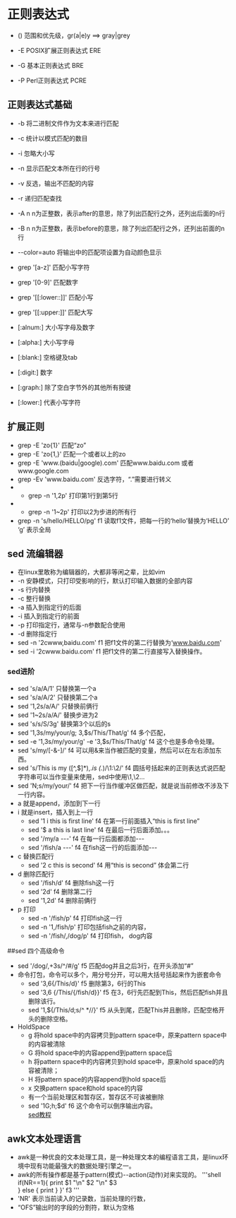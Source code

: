 # 正则表达式

- () 范围和优先级，gr(a|e)y ==> gray|grey

- -E POSIX扩展正则表达式 ERE
- -G 基本正则表达式 BRE
- -P Perl正则表达式 PCRE

## 正则表达式基础
- -b 将二进制文件作为文本来进行匹配
- -c 统计以模式匹配的数目
- -i 忽略大小写
- -n 显示匹配文本所在行的行号
- -v 反选，输出不匹配的内容
- -r 递归匹配查找
- -A n n为正整数，表示after的意思，除了列出匹配行之外，还列出后面的n行
- -B n n为正整数，表示before的意思，除了列出匹配行之外，还列出前面的n行
- --color=auto 将输出中的匹配项设置为自动颜色显示

- grep '[a-z]' 匹配小写字符
- grep '[0-9]' 匹配数字
- grep '[[:lower::]]' 匹配小写
- grep '[[:upper:]]' 匹配大写
- [:alnum:] 大小写字母及数字
- [:alpha:] 大小写字母
- [:blank:] 空格键及tab
- [:digit:] 数字
- [:graph:] 除了空白字节外的其他所有按键
- [:lower:] 代表小写字符

## 扩展正则
- grep -E 'zo{1}' 匹配“zo”
- grep -E 'zo{1,}' 匹配一个或者以上的zo
- grep -E 'www\.(baidu|google)\.com' 匹配www.baidu.com 或者www.google.com
- grep -Ev 'www\.baidu\.com' 反选字符，“.”需要进行转义
- - grep -n '1,2p' 打印第1行到第5行
- - grep -n '1~2p' 打印以2为步进的所有行
- grep -n 's/hello/HELLO/pg' f1 读取f1文件，把每一行的‘hello’替换为‘HELLO’ ‘g’ 表示全局

## sed 流编辑器
- 在linux里敢称为编辑器的，大都非等闲之辈，比如vim
- -n 安静模式，只打印受影响的行，默认打印输入数据的全部内容
- -s 行内替换
- -c 整行替换
- -a 插入到指定行的后面
- -i 插入到指定行的前面
- -p 打印指定行，通常与-n参数配合使用
- -d 删除指定行
- sed -n '2cwww,baidu.com' f1 把f1文件的第二行替换为‘www.baidu.com'
- sed -i '2cwww.baidu.com' f1 把f1文件的第二行直接写入替换操作。

### sed进阶
- sed 's/a/A/1' 只替换第一个a
- sed 's/a/A/2' 只替换第二个a
- sed '1,2s/a/A/' 只替换前俩行
- sed '1~2s/a/A/' 替换步进为2
- sed 's/s/S/3g' 替换第3个以后的s
- sed '1,3s/my/your/g; 3,$s/This/That/g' f4 多个匹配，
- sed -e '1,3s/my/your/g' -e '3,$s/This/That/g' f4 这个也是多命令处理。
- sed 's/my/[-&-]/' f4 可以用&来当作被匹配的变量，然后可以在左右添加东西。
- sed 's/This is my \([^,$]*\),.*is \(.*\)/\1:\2/' f4 圆括号括起来的正则表达式说匹配字符串可以当作变量来使用，sed中使用\1,\2...
- sed 'N;s/my/your/' f4 把下一行当作缓冲区做匹配，就是说当前修改不涉及下一行内容。
- a 就是append，添加到下一行
- i 就是insert，插入到上一行
	- sed '1 i this is first line' f4 在第一行前面插入“this is first line”
	- sed '$ a this is last line' f4 在最后一行后面添加。。。
	- sed '/my/a ---' f4 在每一行后面都添加---
	- sed '/fish/a ---' f4 在fish这一行的后面添加---
- c 替换匹配行
	- sed '2 c this is second' f4 用“this is second” 体会第二行
- d 删除匹配行
	- sed '/fish/d' f4 删除fish这一行
	- sed '2d' f4 删除第二行
	- sed '1,2d' f4 删除前俩行
- p 打印
	- sed -n '/fish/p' f4 打印fish这一行
	- sed -n '1,/fish/p' 打印包括fish之前的内容，
	- sed -n '/fish/,/dog/p' f4 打印fish， dog内容

##sed 四个高级命令
- sed '/dog/,+3s/^/#/g' f5 匹配dog并且之后3行，在开头添加“#”
- 命令打包，命令可以多个，用分号分开，可以用大括号括起来作为嵌套命令
	- sed '3,6{/This/d}' f5 删除第3，6行的This
	- sed '3,6 {/This/{/fish/d}}' f5 在3，6行先匹配到This，然后匹配fish并且删除该行。
	- sed '1,${/This/d;s/^ *//}' f5 从头到尾，匹配This并且删除，匹配空格开头的删除空格。
- HoldSpace
	- g 将hold space中的内容拷贝到pattern space中，原来pattern space中的内容被清除
	- G 将hold space中的内容append到pattern space后
	- h 将pattern space中的内容拷贝到hold space中，原来hold space的内容被清除；
	- H 将pattern space的内容append到hold space后	
	- x 交换pattern space和hold space的内容
	- 有一个当前处理区和暂存区，暂存区不可诶被删除
	- sed '1G;h;$d' f6 这个命令可以倒序输出内容。	
[sed教程](https://coolshell.cn/articles/9104.html)


## awk文本处理语言
- awk是一种优良的文本处理工具，是一种处理文本的编程语言工具，是linux环境中现有功能最强大的数据处理引擎之一。
- awk的所有操作都是基于pattern(模式)--action(动作)对来实现的。
'''shell
if(NR==1){
print $1 "\n" $2 "\n" $3  
} else {
print 
}
}' f3
'''
- 'NR' 表示当前读入的记录数，当前处理的行数，
- “OFS”输出时的字段的分割符，默认为空格
